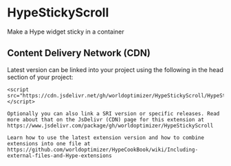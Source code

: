 # HypeStickyScroll
Make a Hype widget sticky in a container

## Content Delivery Network (CDN)
Latest version can be linked into your project using the following in the head section of your project:
```
<script src="https://cdn.jsdelivr.net/gh/worldoptimizer/HypeStickyScroll/HypeStickyScroll.min.js"></script>

Optionally you can also link a SRI version or specific releases. Read more about that on the JsDelivr (CDN) page for this extension at https://www.jsdelivr.com/package/gh/worldoptimizer/HypeStickyScroll

Learn how to use the latest extension version and how to combine extensions into one file at https://github.com/worldoptimizer/HypeCookBook/wiki/Including-external-files-and-Hype-extensions
